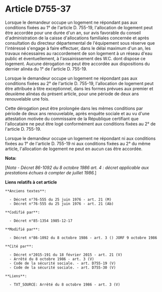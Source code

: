 # Article D755-37

Lorsque le demandeur occupe un logement ne répondant pas aux conditions fixées au 1° de l'article D. 755-19, l'allocation de
logement peut être accordée pour une durée d'un an, sur avis favorable du conseil d'administration de la caisse d'allocations
familiales concernée et après consultation du directeur départemental de l'équipement sous réserve que l'intéressé s'engage à
faire effectuer, dans le délai maximum d'un an, les travaux nécessaires au raccordement de son logement à un réseau d'eau
public et éventuellement, à l'assainissement des W.C. dont dispose ce logement.    Aucune dérogation ne peut être accordée
aux dispositions du dernier alinéa du 1° de l'article D. 755-19. 

Lorsque le demandeur occupe un logement ne répondant pas aux conditions fixées au 2° de l'article D. 755-19, l'allocation de
logement peut être attribuée à titre exceptionnel, dans les formes prévues aux premier et deuxième alinéas du présent
article, pour une période de deux ans renouvelable une fois. 

Cette dérogation peut être prolongée dans les mêmes conditions par période de deux ans renouvelable, après enquête sociale et
au vu d'une attestation motivée du commissaire de la République certifiant que l'allocataire ne peut être logé conformément
aux conditions fixées au 2° de l'article D. 755-19. 

Lorsque le demandeur occupe un logement ne répondant ni aux conditions fixées au 1° de l'article D. 755-19 ni aux conditions
fixées au 2° du même article, l'allocation de logement ne peut en aucun cas être accordée.

**Nota:**

[*Nota - Décret 86-1092 du 8 octobre 1986 art. 4 : décret applicable aux prestations échues à compter de juillet 1986.*]

**Liens relatifs à cet article**

	**Anciens textes**:

	  - Décret n°76-555 du 25 juin 1976 - art. 21 (M)
	  - Décret n°76-555 du 25 juin 1976 - art. 21 (Ab)

	**Codifié par**:

	  - Décret n°85-1354 1985-12-17

	**Modifié par**:

	  - Décret n°86-1092 du 8 octobre 1986 - art. 3 () JORF 9 octobre 1986

	**Cité par**:

	  - Décret n°2015-191 du 18 février 2015 - art. 21 (V)
	  - Arrêté du 8 octobre 1986 - art. 3 (V)
	  - Code de la sécurité sociale. - art. D755-19 (V)
	  - Code de la sécurité sociale. - art. D755-30 (V)

	**Liens**:

	  - TXT_SOURCE: Arrêté du 8 octobre 1986 - art. 3 (V)
